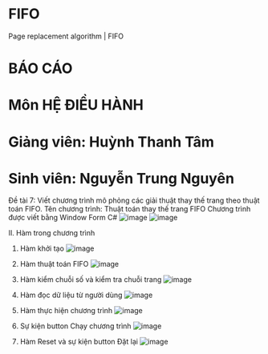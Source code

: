 # FIFO
Page replacement algorithm | FIFO
# BÁO CÁO
# Môn HỆ ĐIỀU HÀNH
# Giảng viên: Huỳnh Thanh Tâm
# Sinh viên: Nguyễn Trung Nguyên
Đề tài 7: Viết chương trình mô phỏng các giải thuật thay thế trang theo thuật toán FIFO. 
Tên chương trình: Thuật toán thay thế trang FIFO
Chương trình được viết bằng Window Form C#
![image](https://user-images.githubusercontent.com/89791012/171103382-46063e43-78da-47e9-8a1f-d34de4abff94.png)
![image](https://user-images.githubusercontent.com/89791012/171103468-c10d17bc-3f18-4e9f-9b34-46eab093cf08.png)

II.	Hàm trong chương trình
1.	Hàm khởi tạo
![image](https://user-images.githubusercontent.com/89791012/171103555-55e5d3b3-f1c8-4efa-903e-68af543f5618.png)

2.	Hàm thuật toán FIFO
![image](https://user-images.githubusercontent.com/89791012/171103562-3c7764ef-f644-4ca8-bb41-0987181e52a5.png)

3.	Hàm kiểm chuỗi số và kiểm tra chuỗi trang
![image](https://user-images.githubusercontent.com/89791012/171103697-e4376149-3e6c-456a-ba0e-db00ae3c12a4.png)

4.	Hàm đọc dữ liệu từ người dùng 
![image](https://user-images.githubusercontent.com/89791012/171103724-44fec5b3-07aa-4fe7-924b-42e1ec848550.png)

5.	Hàm thực hiện chương trình 
![image](https://user-images.githubusercontent.com/89791012/171103744-a3ed6778-5f5a-4e99-a450-9e9e202b9fa6.png)

6.	Sự kiện button Chạy chương trình
![image](https://user-images.githubusercontent.com/89791012/171103760-83ed57f9-c59c-4762-8546-039a898a7b8f.png)

7.	Hàm Reset và sự kiện button Đặt lại
![image](https://user-images.githubusercontent.com/89791012/171103778-30560a9d-9a4f-4cfc-856d-6071dae790c4.png)


 
